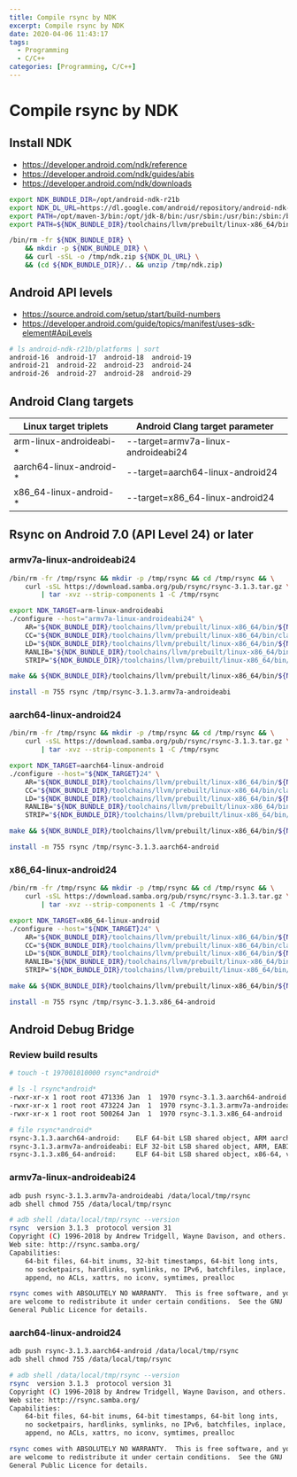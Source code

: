 ```yaml
---
title: Compile rsync by NDK
excerpt: Compile rsync by NDK
date: 2020-04-06 11:43:17
tags:
  - Programming
  - C/C++
categories: [Programming, C/C++]
---
```


# Compile rsync by NDK

## Install NDK

- https://developer.android.com/ndk/reference
- https://developer.android.com/ndk/guides/abis
- https://developer.android.com/ndk/downloads

```bash
export NDK_BUNDLE_DIR=/opt/android-ndk-r21b
export NDK_DL_URL=https://dl.google.com/android/repository/android-ndk-r21b-linux-x86_64.zip
export PATH=/opt/maven-3/bin:/opt/jdk-8/bin:/usr/sbin:/usr/bin:/sbin:/bin
export PATH=${NDK_BUNDLE_DIR}/toolchains/llvm/prebuilt/linux-x86_64/bin:${NDK_BUNDLE_DIR}:$PATH

/bin/rm -fr ${NDK_BUNDLE_DIR} \
    && mkdir -p ${NDK_BUNDLE_DIR} \
    && curl -sSL -o /tmp/ndk.zip ${NDK_DL_URL} \
    && (cd ${NDK_BUNDLE_DIR}/.. && unzip /tmp/ndk.zip)
```

## Android API levels

- https://source.android.com/setup/start/build-numbers
- https://developer.android.com/guide/topics/manifest/uses-sdk-element#ApiLevels

```bash
# ls android-ndk-r21b/platforms | sort
android-16  android-17  android-18  android-19
android-21  android-22  android-23  android-24
android-26  android-27  android-28  android-29
```

## Android Clang targets

Linux target triplets   | Android Clang target parameter
------------------------|-------------------------------
arm-linux-androideabi-* | --target=armv7a-linux-androideabi24
aarch64-linux-android-* |  --target=aarch64-linux-android24
x86_64-linux-android-*  |  --target=x86_64-linux-android24

## Rsync on Android 7.0 (API Level 24) or later

### armv7a-linux-androideabi24

```bash
/bin/rm -fr /tmp/rsync && mkdir -p /tmp/rsync && cd /tmp/rsync && \
    curl -sSL https://download.samba.org/pub/rsync/rsync-3.1.3.tar.gz \
        | tar -xvz --strip-components 1 -C /tmp/rsync

export NDK_TARGET=arm-linux-androideabi
./configure --host="armv7a-linux-androideabi24" \
    AR="${NDK_BUNDLE_DIR}/toolchains/llvm/prebuilt/linux-x86_64/bin/${NDK_TARGET}-ar" \
    CC="${NDK_BUNDLE_DIR}/toolchains/llvm/prebuilt/linux-x86_64/bin/clang --target=armv7a-linux-androideabi24" \
    LD="${NDK_BUNDLE_DIR}/toolchains/llvm/prebuilt/linux-x86_64/bin/${NDK_TARGET}-ld" \
    RANLIB="${NDK_BUNDLE_DIR}/toolchains/llvm/prebuilt/linux-x86_64/bin/${NDK_TARGET}-ranlib" \
    STRIP="${NDK_BUNDLE_DIR}/toolchains/llvm/prebuilt/linux-x86_64/bin/${NDK_TARGET}-strip"

make && ${NDK_BUNDLE_DIR}/toolchains/llvm/prebuilt/linux-x86_64/bin/${NDK_TARGET}-strip rsync

install -m 755 rsync /tmp/rsync-3.1.3.armv7a-androideabi
```

### aarch64-linux-android24

```bash
/bin/rm -fr /tmp/rsync && mkdir -p /tmp/rsync && cd /tmp/rsync && \
    curl -sSL https://download.samba.org/pub/rsync/rsync-3.1.3.tar.gz \
        | tar -xvz --strip-components 1 -C /tmp/rsync

export NDK_TARGET=aarch64-linux-android
./configure --host="${NDK_TARGET}24" \
    AR="${NDK_BUNDLE_DIR}/toolchains/llvm/prebuilt/linux-x86_64/bin/${NDK_TARGET}-ar" \
    CC="${NDK_BUNDLE_DIR}/toolchains/llvm/prebuilt/linux-x86_64/bin/clang --target=${NDK_TARGET}24" \
    LD="${NDK_BUNDLE_DIR}/toolchains/llvm/prebuilt/linux-x86_64/bin/${NDK_TARGET}-ld" \
    RANLIB="${NDK_BUNDLE_DIR}/toolchains/llvm/prebuilt/linux-x86_64/bin/${NDK_TARGET}-ranlib" \
    STRIP="${NDK_BUNDLE_DIR}/toolchains/llvm/prebuilt/linux-x86_64/bin/${NDK_TARGET}-strip"

make && ${NDK_BUNDLE_DIR}/toolchains/llvm/prebuilt/linux-x86_64/bin/${NDK_TARGET}-strip rsync

install -m 755 rsync /tmp/rsync-3.1.3.aarch64-android
```

### x86_64-linux-android24

```bash
/bin/rm -fr /tmp/rsync && mkdir -p /tmp/rsync && cd /tmp/rsync && \
    curl -sSL https://download.samba.org/pub/rsync/rsync-3.1.3.tar.gz \
        | tar -xvz --strip-components 1 -C /tmp/rsync

export NDK_TARGET=x86_64-linux-android
./configure --host="${NDK_TARGET}24" \
    AR="${NDK_BUNDLE_DIR}/toolchains/llvm/prebuilt/linux-x86_64/bin/${NDK_TARGET}-ar" \
    CC="${NDK_BUNDLE_DIR}/toolchains/llvm/prebuilt/linux-x86_64/bin/clang --target=${NDK_TARGET}24" \
    LD="${NDK_BUNDLE_DIR}/toolchains/llvm/prebuilt/linux-x86_64/bin/${NDK_TARGET}-ld" \
    RANLIB="${NDK_BUNDLE_DIR}/toolchains/llvm/prebuilt/linux-x86_64/bin/${NDK_TARGET}-ranlib" \
    STRIP="${NDK_BUNDLE_DIR}/toolchains/llvm/prebuilt/linux-x86_64/bin/${NDK_TARGET}-strip"

make && ${NDK_BUNDLE_DIR}/toolchains/llvm/prebuilt/linux-x86_64/bin/${NDK_TARGET}-strip rsync

install -m 755 rsync /tmp/rsync-3.1.3.x86_64-android
```

## Android Debug Bridge

### Review build results

```bash
# touch -t 197001010000 rsync*android*

# ls -l rsync*android*
-rwxr-xr-x 1 root root 471336 Jan  1  1970 rsync-3.1.3.aarch64-android
-rwxr-xr-x 1 root root 473224 Jan  1  1970 rsync-3.1.3.armv7a-androideabi
-rwxr-xr-x 1 root root 500264 Jan  1  1970 rsync-3.1.3.x86_64-android

# file rsync*android*
rsync-3.1.3.aarch64-android:    ELF 64-bit LSB shared object, ARM aarch64, version 1 (SYSV), dynamically linked, interpreter /system/bin/linker64, stripped
rsync-3.1.3.armv7a-androideabi: ELF 32-bit LSB shared object, ARM, EABI5 version 1 (SYSV), dynamically linked, interpreter /system/bin/linker, stripped
rsync-3.1.3.x86_64-android:     ELF 64-bit LSB shared object, x86-64, version 1 (SYSV), dynamically linked, interpreter /system/bin/linker64, stripped
```

### armv7a-linux-androideabi24

```bash
adb push rsync-3.1.3.armv7a-androideabi /data/local/tmp/rsync
adb shell chmod 755 /data/local/tmp/rsync

# adb shell /data/local/tmp/rsync --version
rsync  version 3.1.3  protocol version 31
Copyright (C) 1996-2018 by Andrew Tridgell, Wayne Davison, and others.
Web site: http://rsync.samba.org/
Capabilities:
    64-bit files, 64-bit inums, 32-bit timestamps, 64-bit long ints,
    no socketpairs, hardlinks, symlinks, no IPv6, batchfiles, inplace,
    append, no ACLs, xattrs, no iconv, symtimes, prealloc

rsync comes with ABSOLUTELY NO WARRANTY.  This is free software, and you
are welcome to redistribute it under certain conditions.  See the GNU
General Public Licence for details.
```

### aarch64-linux-android24

```bash
adb push rsync-3.1.3.aarch64-android /data/local/tmp/rsync
adb shell chmod 755 /data/local/tmp/rsync

# adb shell /data/local/tmp/rsync --version
rsync  version 3.1.3  protocol version 31
Copyright (C) 1996-2018 by Andrew Tridgell, Wayne Davison, and others.
Web site: http://rsync.samba.org/
Capabilities:
    64-bit files, 64-bit inums, 64-bit timestamps, 64-bit long ints,
    no socketpairs, hardlinks, symlinks, no IPv6, batchfiles, inplace,
    append, no ACLs, xattrs, no iconv, symtimes, prealloc

rsync comes with ABSOLUTELY NO WARRANTY.  This is free software, and you
are welcome to redistribute it under certain conditions.  See the GNU
General Public Licence for details.
```
